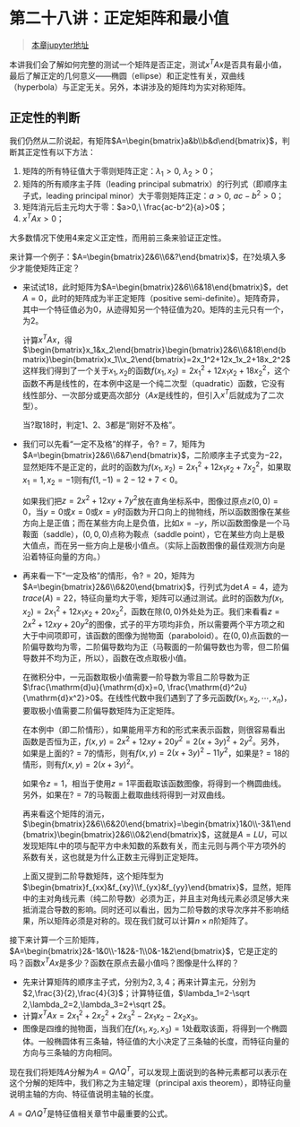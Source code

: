 # 第二十八讲：正定矩阵和最小值

> [本章jupyter地址](https://github.com/Nicolas-gaofeng/Salute_Math/blob/main/jupyter/chapter28.ipynb)

本讲我们会了解如何完整的测试一个矩阵是否正定，测试$x^TAx$是否具有最小值，最后了解正定的几何意义——椭圆（ellipse）和正定性有关，双曲线（hyperbola）与正定无关。另外，本讲涉及的矩阵均为实对称矩阵。

## 正定性的判断

我们仍然从二阶说起，有矩阵$A=\begin{bmatrix}a&b\\b&d\end{bmatrix}$，判断其正定性有以下方法：

1. 矩阵的所有特征值大于零则矩阵正定：$\lambda_1>0,\ \lambda_2>0$；
2. 矩阵的所有顺序主子阵（leading principal submatrix）的行列式（即顺序主子式，leading principal minor）大于零则矩阵正定：$a>0,\ ac-b^2>0$；
3. 矩阵消元后主元均大于零：$a>0,\ \frac{ac-b^2}{a}>0$；
4. $x^TAx>0$；

大多数情况下使用4来定义正定性，而用前三条来验证正定性。

来计算一个例子：$A=\begin{bmatrix}2&6\\6&?\end{bmatrix}$，在$?$处填入多少才能使矩阵正定？

* 来试试$18$，此时矩阵为$A=\begin{bmatrix}2&6\\6&18\end{bmatrix}$，$\det A=0$，此时的矩阵成为半正定矩阵（positive semi-definite）。矩阵奇异，其中一个特征值必为$0$，从迹得知另一个特征值为$20$。矩阵的主元只有一个，为$2$。

    计算$x^TAx$，得$\begin{bmatrix}x_1&x_2\end{bmatrix}\begin{bmatrix}2&6\\6&18\end{bmatrix}\begin{bmatrix}x_1\\x_2\end{bmatrix}=2x_1^2+12x_1x_2+18x_2^2$这样我们得到了一个关于$x_1,x_2$的函数$f(x_1,x_2)=2x_1^2+12x_1x_2+18x_2^2$，这个函数不再是线性的，在本例中这是一个纯二次型（quadratic）函数，它没有线性部分、一次部分或更高次部分（$Ax$是线性的，但引入$x^T$后就成为了二次型）。

    当$?$取$18$时，判定1、2、3都是“刚好不及格”。
    
* 我们可以先看“一定不及格”的样子，令$?=7$，矩阵为$A=\begin{bmatrix}2&6\\6&7\end{bmatrix}$，二阶顺序主子式变为$-22$，显然矩阵不是正定的，此时的函数为$f(x_1,x_2)=2x_1^2+12x_1x_2+7x_2^2$，如果取$x_1=1,x_2=-1$则有$f(1,-1)=2-12+7<0$。

    如果我们把$z=2x^2+12xy+7y^2$放在直角坐标系中，图像过原点$z(0,0)=0$，当$y=0$或$x=0$或$x=y$时函数为开口向上的抛物线，所以函数图像在某些方向上是正值；而在某些方向上是负值，比如$x=-y$，所以函数图像是一个马鞍面（saddle），$(0,0,0)$点称为鞍点（saddle point），它在某些方向上是极大值点，而在另一些方向上是极小值点。（实际上函数图像的最佳观测方向是沿着特征向量的方向。）

* 再来看一下“一定及格”的情形，令$?=20$，矩阵为$A=\begin{bmatrix}2&6\\6&20\end{bmatrix}$，行列式为$\det A=4$，迹为$trace(A)=22$，特征向量均大于零，矩阵可以通过测试。此时的函数为$f(x_1,x_2)=2x_1^2+12x_1x_2+20x_2^2$，函数在除$(0,0)$外处处为正。我们来看看$z=2x^2+12xy+20y^2$的图像，式子的平方项均非负，所以需要两个平方项之和大于中间项即可，该函数的图像为抛物面（paraboloid）。在$(0,0)$点函数的一阶偏导数均为零，二阶偏导数均为正（马鞍面的一阶偏导数也为零，但二阶偏导数并不均为正，所以），函数在改点取极小值。

    在微积分中，一元函数取极小值需要一阶导数为零且二阶导数为正$\frac{\mathrm{d}u}{\mathrm{d}x}=0, \frac{\mathrm{d}^2u}{\mathrm{d}x^2}>0$。在线性代数中我们遇到了了多元函数$f(x_1,x_2,\cdots,x_n)$，要取极小值需要二阶偏导数矩阵为正定矩阵。
    
    在本例中（即二阶情形），如果能用平方和的形式来表示函数，则很容易看出函数是否恒为正，$f(x,y)=2x^2+12xy+20y^2=2\left(x+3y\right)^2+2y^2$。另外，如果是上面的$?=7$的情形，则有$f(x,y)=2(x+3y)^2-11y^2$，如果是$?=18$的情形，则有$f(x,y)=2(x+3y)^2$。
    
    如果令$z=1$，相当于使用$z=1$平面截取该函数图像，将得到一个椭圆曲线。另外，如果在$?=7$的马鞍面上截取曲线将得到一对双曲线。
    
    再来看这个矩阵的消元，$\begin{bmatrix}2&6\\6&20\end{bmatrix}=\begin{bmatrix}1&0\\-3&1\end{bmatrix}\begin{bmatrix}2&6\\0&2\end{bmatrix}$，这就是$A=LU$，可以发现矩阵$L$中的项与配平方中未知数的系数有关，而主元则与两个平方项外的系数有关，这也就是为什么正数主元得到正定矩阵。
    
    上面又提到二阶导数矩阵，这个矩阵型为$\begin{bmatrix}f_{xx}&f_{xy}\\f_{yx}&f_{yy}\end{bmatrix}$，显然，矩阵中的主对角线元素（纯二阶导数）必须为正，并且主对角线元素必须足够大来抵消混合导数的影响。同时还可以看出，因为二阶导数的求导次序并不影响结果，所以矩阵必须是对称的。现在我们就可以计算$n\times n$阶矩阵了。
    

接下来计算一个三阶矩阵，$A=\begin{bmatrix}2&-1&0\\-1&2&-1\\0&-1&2\end{bmatrix}$，它是正定的吗？函数$x^TAx$是多少？函数在原点去最小值吗？图像是什么样的？

* 先来计算矩阵的顺序主子式，分别为$2,3,4$；再来计算主元，分别为$2,\frac{3}{2},\frac{4}{3}$；计算特征值，$\lambda_1=2-\sqrt 2,\lambda_2=2,\lambda_3=2+\sqrt 2$。
* 计算$x^TAx=2x_1^2+2x_2^2+2x_3^2-2x_1x_2-2x_2x_3$。
* 图像是四维的抛物面，当我们在$f(x_1,x_2,x_3)=1$处截取该面，将得到一个椭圆体。一般椭圆体有三条轴，特征值的大小决定了三条轴的长度，而特征向量的方向与三条轴的方向相同。

现在我们将矩阵$A$分解为$A=Q\Lambda Q^T$，可以发现上面说到的各种元素都可以表示在这个分解的矩阵中，我们称之为主轴定理（principal axis theorem），即特征向量说明主轴的方向、特征值说明主轴的长度。

$A=Q\Lambda Q^T$是特征值相关章节中最重要的公式。
